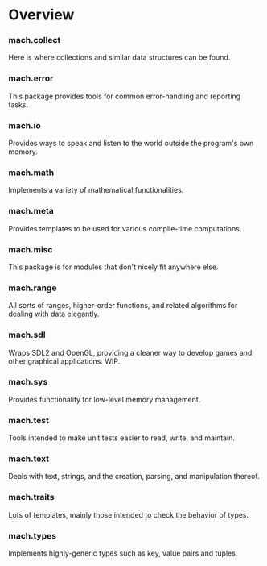 # Overview

### mach.collect

Here is where collections and similar data structures can be found.

### mach.error

This package provides tools for common error-handling and reporting tasks.

### mach.io

Provides ways to speak and listen to the world outside the program's own memory.

### mach.math

Implements a variety of mathematical functionalities.

### mach.meta

Provides templates to be used for various compile-time computations.

### mach.misc

This package is for modules that don't nicely fit anywhere else.

### mach.range

All sorts of ranges, higher-order functions, and related algorithms for dealing with data elegantly.

### mach.sdl

Wraps SDL2 and OpenGL, providing a cleaner way to develop games and other graphical applications. WIP.

### mach.sys

Provides functionality for low-level memory management.

### mach.test

Tools intended to make unit tests easier to read, write, and maintain.

### mach.text

Deals with text, strings, and the creation, parsing, and manipulation thereof.

### mach.traits

Lots of templates, mainly those intended to check the behavior of types.

### mach.types

Implements highly-generic types such as key, value pairs and tuples.
